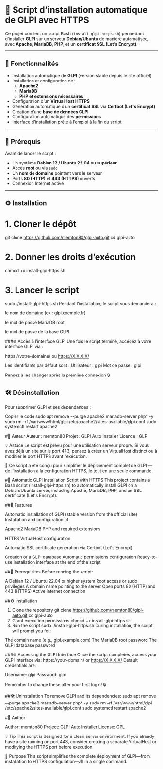 # 🚀 Script d’installation automatique de GLPI avec HTTPS

Ce projet contient un script Bash (`install-glpi-https.sh`) permettant d’installer **GLPI** sur un serveur **Debian/Ubuntu** de manière automatisée, avec **Apache**, **MariaDB**, **PHP**, et un **certificat SSL (Let's Encrypt)**.

---

## 🧠 Fonctionnalités

- Installation automatique de **GLPI** (version stable depuis le site officiel)
- Installation et configuration de :
  - **Apache2**
  - **MariaDB**
  - **PHP et extensions nécessaires**
- Configuration d’un **VirtualHost HTTPS**
- Génération automatique d’un **certificat SSL** via **Certbot (Let's Encrypt)**
- Création d’une **base de données GLPI**
- Configuration automatique des **permissions**
- Interface d’installation prête à l’emploi à la fin du script

---

## 🧩 Prérequis

Avant de lancer le script :

- Un système **Debian 12 / Ubuntu 22.04 ou supérieur**
- Accès **root** ou via `sudo`
- Un **nom de domaine** pointant vers le serveur
- Ports **80 (HTTP)** et **443 (HTTPS)** ouverts
- Connexion Internet active

---

## ⚙️ Installation

# 1. Cloner le dépôt

git clone https://github.com/memton80/glpi-auto.git
cd glpi-auto
# 2. Donner les droits d’exécution
chmod +x install-glpi-https.sh

# 3. Lancer le script
sudo ./install-glpi-https.sh
Pendant l’installation, le script vous demandera :

le nom de domaine (ex : glpi.exemple.fr)

le mot de passe MariaDB root

le mot de passe de la base GLPI

###🌐 Accès à l’interface GLPI
Une fois le script terminé, accédez à votre interface GLPI via :

https://votre-domaine/ ou https://X.X.X.X/

Les identifiants par défaut sont :
Utilisateur : glpi
Mot de passe : glpi

Pensez à les changer après la première connexion 🔒

## 🛠️ Désinstallation
Pour supprimer GLPI et ses dépendances :

Copier le code
sudo apt remove --purge apache2 mariadb-server php* -y
sudo rm -rf /var/www/html/glpi /etc/apache2/sites-available/glpi.conf
sudo systemctl restart apache2

#🪪 Auteur
Auteur : memton80
Projet : GLPI Auto Installer
Licence : GLP

💡 Astuce
Le script est prévu pour une utilisation serveur propre.
Si vous avez déjà un site sur le port 443, pensez à créer un VirtualHost distinct ou à modifier le port HTTPS avant l’exécution.

🧰 Ce script a été conçu pour simplifier le déploiement complet de GLPI — de l’installation à la configuration HTTPS, le tout en une seule commande.


#🚀 Automatic GLPI Installation Script with HTTPS
This project contains a Bash script (install-glpi-https.sh) to automatically install GLPI on a Debian/Ubuntu server, including Apache, MariaDB, PHP, and an SSL certificate (Let's Encrypt).

##🧠 Features

Automatic installation of GLPI (stable version from the official site)
Installation and configuration of:

Apache2
MariaDB
PHP and required extensions


HTTPS VirtualHost configuration

Automatic SSL certificate generation via Certbot (Let's Encrypt)

Creation of a GLPI database
Automatic permissions configuration
Ready-to-use installation interface at the end of the script


##🧩 Prerequisites
Before running the script:

A Debian 12 / Ubuntu 22.04 or higher system
Root access or sudo privileges
A domain name pointing to the server
Open ports 80 (HTTP) and 443 (HTTPS)
Active internet connection


##⚙️ Installation
1. Clone the repository
git clone https://github.com/memton80/glpi-auto.git
cd glpi-auto
2. Grant execution permissions
chmod +x install-glpi-https.sh
3. Run the script
sudo ./install-glpi-https.sh
During installation, the script will prompt you for:

The domain name (e.g., glpi.example.com)
The MariaDB root password
The GLPI database password


###🌐 Accessing the GLPI Interface
Once the script completes, access your GLPI interface via:
https://your-domain/ or https://X.X.X.X/
Default credentials are:

Username: glpi
Password: glpi

Remember to change these after your first login! 🔒

##🛠️ Uninstallation
To remove GLPI and its dependencies:
sudo apt remove --purge apache2 mariadb-server php* -y
sudo rm -rf /var/www/html/glpi /etc/apache2/sites-available/glpi.conf
sudo systemctl restart apache2

#🪪 Author

Author: memton80
Project: GLPI Auto Installer
License: GPL


💡 Tip
This script is designed for a clean server environment. If you already have a site running on port 443, consider creating a separate VirtualHost or modifying the HTTPS port before execution.

🧰 Purpose
This script simplifies the complete deployment of GLPI—from installation to HTTPS configuration—all in a single command.
